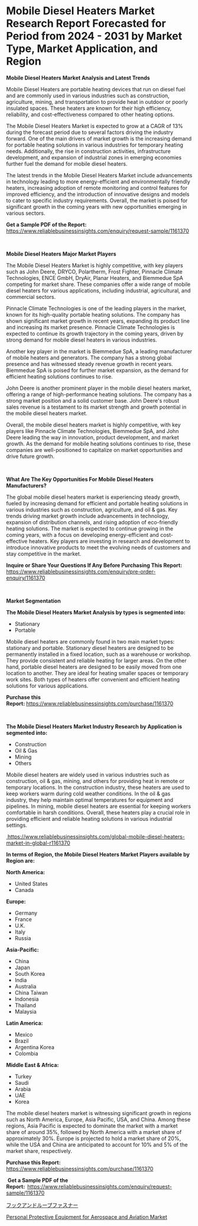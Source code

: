 <p><h1>Mobile Diesel Heaters Market Research Report Forecasted for Period from 2024 -  2031 by Market Type, Market Application, and Region</h1></p><p><strong>Mobile Diesel Heaters Market Analysis and Latest Trends</strong></p>
<p><p>Mobile Diesel Heaters are portable heating devices that run on diesel fuel and are commonly used in various industries such as construction, agriculture, mining, and transportation to provide heat in outdoor or poorly insulated spaces. These heaters are known for their high efficiency, reliability, and cost-effectiveness compared to other heating options.</p><p>The Mobile Diesel Heaters Market is expected to grow at a CAGR of 13% during the forecast period due to several factors driving the industry forward. One of the main drivers of market growth is the increasing demand for portable heating solutions in various industries for temporary heating needs. Additionally, the rise in construction activities, infrastructure development, and expansion of industrial zones in emerging economies further fuel the demand for mobile diesel heaters.</p><p>The latest trends in the Mobile Diesel Heaters Market include advancements in technology leading to more energy-efficient and environmentally friendly heaters, increasing adoption of remote monitoring and control features for improved efficiency, and the introduction of innovative designs and models to cater to specific industry requirements. Overall, the market is poised for significant growth in the coming years with new opportunities emerging in various sectors.</p></p>
<p><strong>Get a Sample PDF of the Report:&nbsp;</strong> <a href="https://www.reliablebusinessinsights.com/enquiry/request-sample/1161370">https://www.reliablebusinessinsights.com/enquiry/request-sample/1161370</a></p>
<p>&nbsp;</p>
<p><strong>Mobile Diesel Heaters Major Market Players</strong></p>
<p><p>The Mobile Diesel Heaters Market is highly competitive, with key players such as John Deere, DRYCO, Polartherm, Frost Fighter, Pinnacle Climate Technologies, ENCE GmbH, DryAir, Planar Heaters, and Biemmedue SpA competing for market share. These companies offer a wide range of mobile diesel heaters for various applications, including industrial, agricultural, and commercial sectors.</p><p>Pinnacle Climate Technologies is one of the leading players in the market, known for its high-quality portable heating solutions. The company has shown significant market growth in recent years, expanding its product line and increasing its market presence. Pinnacle Climate Technologies is expected to continue its growth trajectory in the coming years, driven by strong demand for mobile diesel heaters in various industries.</p><p>Another key player in the market is Biemmedue SpA, a leading manufacturer of mobile heaters and generators. The company has a strong global presence and has witnessed steady revenue growth in recent years. Biemmedue SpA is poised for further market expansion, as the demand for efficient heating solutions continues to rise.</p><p>John Deere is another prominent player in the mobile diesel heaters market, offering a range of high-performance heating solutions. The company has a strong market position and a solid customer base. John Deere's robust sales revenue is a testament to its market strength and growth potential in the mobile diesel heaters market.</p><p>Overall, the mobile diesel heaters market is highly competitive, with key players like Pinnacle Climate Technologies, Biemmedue SpA, and John Deere leading the way in innovation, product development, and market growth. As the demand for mobile heating solutions continues to rise, these companies are well-positioned to capitalize on market opportunities and drive future growth.</p></p>
<p>&nbsp;</p>
<p><strong>What Are The Key Opportunities For Mobile Diesel Heaters Manufacturers?</strong></p>
<p><p>The global mobile diesel heaters market is experiencing steady growth, fueled by increasing demand for efficient and portable heating solutions in various industries such as construction, agriculture, and oil & gas. Key trends driving market growth include advancements in technology, expansion of distribution channels, and rising adoption of eco-friendly heating solutions. The market is expected to continue growing in the coming years, with a focus on developing energy-efficient and cost-effective heaters. Key players are investing in research and development to introduce innovative products to meet the evolving needs of customers and stay competitive in the market.</p></p>
<p><strong>Inquire or Share Your Questions If Any Before Purchasing This Report:</strong> <a href="https://www.reliablebusinessinsights.com/enquiry/pre-order-enquiry/1161370">https://www.reliablebusinessinsights.com/enquiry/pre-order-enquiry/1161370</a></p>
<p>&nbsp;</p>
<p><strong>Market Segmentation</strong></p>
<p><strong>The Mobile Diesel Heaters Market Analysis by types is segmented into:</strong></p>
<p><ul><li>Stationary</li><li>Portable</li></ul></p>
<p><p>Mobile diesel heaters are commonly found in two main market types: stationary and portable. Stationary diesel heaters are designed to be permanently installed in a fixed location, such as a warehouse or workshop. They provide consistent and reliable heating for larger areas. On the other hand, portable diesel heaters are designed to be easily moved from one location to another. They are ideal for heating smaller spaces or temporary work sites. Both types of heaters offer convenient and efficient heating solutions for various applications.</p></p>
<p><strong>Purchase this Report:&nbsp;</strong><a href="https://www.reliablebusinessinsights.com/purchase/1161370">https://www.reliablebusinessinsights.com/purchase/1161370</a></p>
<p>&nbsp;</p>
<p><strong>The Mobile Diesel Heaters Market Industry Research by Application is segmented into:</strong></p>
<p><ul><li>Construction</li><li>Oil & Gas</li><li>Mining</li><li>Others</li></ul></p>
<p><p>Mobile diesel heaters are widely used in various industries such as construction, oil & gas, mining, and others for providing heat in remote or temporary locations. In the construction industry, these heaters are used to keep workers warm during cold weather conditions. In the oil & gas industry, they help maintain optimal temperatures for equipment and pipelines. In mining, mobile diesel heaters are essential for keeping workers comfortable in harsh conditions. Overall, these heaters play a crucial role in providing efficient and reliable heating solutions in various industrial settings.</p></p>
<p><a href="https://www.reliablebusinessinsights.com/global-mobile-diesel-heaters-market-in-global-r1161370">&nbsp;https://www.reliablebusinessinsights.com/global-mobile-diesel-heaters-market-in-global-r1161370</a></p>
<p><strong>In terms of Region, the Mobile Diesel Heaters Market Players available by Region are:</strong></p>
<p>
    <p> <strong> North America: </strong>
        <ul>
            <li>United States</li>
            <li>Canada</li>
        </ul>
        </p> 
    <p> <strong> Europe: </strong>
        <ul>
            <li>Germany</li>
            <li>France</li>
            <li>U.K.</li>
            <li>Italy</li>
            <li>Russia</li>
        </ul>
        </p> 
    <p> <strong> Asia-Pacific: </strong>
        <ul>
            <li>China</li>
            <li>Japan</li>
            <li>South Korea</li>
            <li>India</li>
            <li>Australia</li>
            <li>China Taiwan</li>
            <li>Indonesia</li>
            <li>Thailand</li>
            <li>Malaysia</li>
        </ul>
        </p> 
    <p> <strong> Latin America: </strong>
        <ul>
            <li>Mexico</li>
            <li>Brazil</li>
            <li>Argentina Korea</li>
            <li>Colombia</li>
        </ul>
        </p> 
    <p> <strong> Middle East & Africa: </strong>
        <ul>
            <li>Turkey</li>
            <li>Saudi</li>
            <li>Arabia</li>
            <li>UAE</li>
            <li>Korea</li>
        </ul>
    </p>
    </p>
<p><p>The mobile diesel heaters market is witnessing significant growth in regions such as North America, Europe, Asia Pacific, USA, and China. Among these regions, Asia Pacific is expected to dominate the market with a market share of around 35%, followed by North America with a market share of approximately 30%. Europe is projected to hold a market share of 20%, while the USA and China are anticipated to account for 10% and 5% of the market share, respectively.</p></p>
<p><strong>Purchase this Report: </strong><a href="https://www.reliablebusinessinsights.com/purchase/1161370">https://www.reliablebusinessinsights.com/purchase/1161370</a></p>
<p>&nbsp;<strong>Get a Sample PDF of the Report:&nbsp;&nbsp;</strong><a href="https://www.reliablebusinessinsights.com/enquiry/request-sample/1161370">https://www.reliablebusinessinsights.com/enquiry/request-sample/1161370</a></p>
<p><strong></strong></p>
<p><p><a href="https://github.com/joaejkdzgyljvo6/Market-Research-Report-List-2/blob/main/800008788925.md">フックアンドループファスナー</a></p><p><a href="https://github.com/GroverBarry/Market-Research-Report-List-5/blob/main/personal-protective-equipment-for-aerospace-and-aviation-market.md">Personal Protective Equipment for Aerospace and Aviation Market</a></p></p>